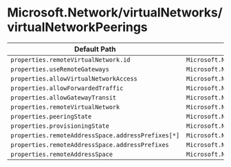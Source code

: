 # Microsoft.Network/virtualNetworks/virtualNetworkPeerings

| Default Path | Alias |
|---|---|
| `properties.remoteVirtualNetwork.id` | `Microsoft.Network/virtualNetworks/virtualNetworkPeerings/remoteVirtualNetwork.id` |
| `properties.useRemoteGateways` | `Microsoft.Network/virtualNetworks/virtualNetworkPeerings/useRemoteGateways` |
| `properties.allowVirtualNetworkAccess` | `Microsoft.Network/virtualNetworks/virtualNetworkPeerings/allowVirtualNetworkAccess` |
| `properties.allowForwardedTraffic` | `Microsoft.Network/virtualNetworks/virtualNetworkPeerings/allowForwardedTraffic` |
| `properties.allowGatewayTransit` | `Microsoft.Network/virtualNetworks/virtualNetworkPeerings/allowGatewayTransit` |
| `properties.remoteVirtualNetwork` | `Microsoft.Network/virtualNetworks/virtualNetworkPeerings/remoteVirtualNetwork` |
| `properties.peeringState` | `Microsoft.Network/virtualNetworks/virtualNetworkPeerings/peeringState` |
| `properties.provisioningState` | `Microsoft.Network/virtualNetworks/virtualNetworkPeerings/provisioningState` |
| `properties.remoteAddressSpace.addressPrefixes[*]` | `Microsoft.Network/virtualNetworks/virtualNetworkPeerings/remoteAddressSpace.addressPrefixes[*]` |
| `properties.remoteAddressSpace.addressPrefixes` | `Microsoft.Network/virtualNetworks/virtualNetworkPeerings/remoteAddressSpace.addressPrefixes` |
| `properties.remoteAddressSpace` | `Microsoft.Network/virtualNetworks/virtualNetworkPeerings/remoteAddressSpace` |

